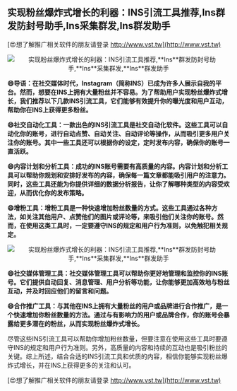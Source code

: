 ## **实现粉丝爆炸式增长的利器：INS引流工具推荐,**Ins**群发防封号助手,**Ins**采集群发,**Ins**群发助手**

[😍想了解推广相关软件的朋友请登录 http://www.vst.tw](http://www.vst.tw)

 <center><img src="https://vst.tw/MP4/tuiguang/png/7.png" alt="实现粉丝爆炸式增长的利器：INS引流工具推荐,**Ins**群发防封号助手,**Ins**采集群发,**Ins**群发助手"></center>

**😄导语：在社交媒体时代，**Ins**tagram（简称INS）已成为许多人展示自我的平台。然而，想要在INS上拥有大量粉丝并不容易。为了帮助用户实现粉丝爆炸式增长，我们推荐以下几款INS引流工具，它们能够有效提升你的曝光度和用户互动，帮助你在INS上获得更多粉丝。**

**😄社交自动化工具：一款出色的INS引流工具是社交自动化软件。这些工具可以自动化你的账号，进行自动点赞、自动关注、自动评论等操作，从而吸引更多用户关注你的账号。其中一些工具还可以根据你的设定，定时发布内容，确保你的账号一直活跃。**

**😄内容计划和分析工具：成功的INS账号需要有高质量的内容。内容计划和分析工具可以帮助你规划和安排好发布的内容，确保每一篇文章都能吸引用户的注意力。同时，这些工具还能为你提供详细的数据分析报告，让你了解哪种类型的内容受欢迎，从而优化你的发布策略。**

**😄增粉工具：增粉工具是一种快速增加粉丝数量的方式。这些工具通过各种方法，如关注其他用户、点赞他们的图片或评论等，来吸引他们关注你的账号。然而，在使用这类工具时，一定要遵守INS的规定和用户行为准则，以免触犯相关规定。**

 <center><img src="https://vst.tw/MP4/tuiguang/png/1.png" alt="实现粉丝爆炸式增长的利器：INS引流工具推荐,**Ins**群发防封号助手,**Ins**采集群发,**Ins**群发助手"></center>

**😄社交媒体管理工具：社交媒体管理工具可以帮助你更好地管理和监控你的INS账号。它们提供自动回复、消息管理、用户分析等功能，让你能够更加高效地与粉丝互动，并及时回应他们的留言和问题。**

**😄合作推广工具：与其他在INS上拥有大量粉丝的用户或品牌进行合作推广，是一个快速增加你粉丝数量的方法。通过与有影响力的用户或品牌合作，你的账号会暴露给更多潜在的粉丝，从而实现粉丝爆炸式增长。**

尽管这些INS引流工具可以帮助你增加粉丝数量，但要注意在使用这些工具时要遵守INS的规定和用户行为准则。另外，高质量的内容和持续的互动也是吸引粉丝的关键。综上所述，结合合适的INS引流工具和优质的内容，相信你能够实现粉丝爆炸式增长，并在INS上获得更多的关注和认可。

[😍想了解推广相关软件的朋友请登录 http://www.vst.tw](http://www.vst.tw)



